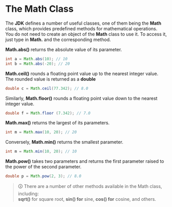 # The Math Class
The **JDK** defines a number of useful classes, one of them being the **Math** class, which provides predefined methods for mathematical operations.  
You do not need to create an object of the **Math** class to use it. To access it, just type in **Math.** and the corresponding method.  
  
**Math.abs()** returns the absolute value of its parameter.

```java
int a = Math.abs(10); // 10
int b = Math.abs(-20); // 20
```

**Math.ceil()** rounds a floating point value up to the nearest integer value. The rounded value is returned as a **double**

```java
double c = Math.ceil(77.342); // 8.0
```

Similarly, **Math.floor()** rounds a floating point value down to the nearest integer value.

```java
double f = Math.floor (7.342); // 7.0
```

**Math.max()** returns the largest of its parameters.

```java
int m = Math.max(10, 20); // 20
```

Conversely, **Math.min()** returns the smallest parameter.

```java
int m = Math.min(10, 20); // 10
```

**Math.pow()** takes two parameters and returns the first parameter raised to the power of the second parameter.

```java
double p = Math.pow(2, 3); // 8.0
```

>🛈 There are a number of other methods available in the Math class, including:  
**sqrt()** for square root, **sin() for** sine, **cos() for** cosine, and others.